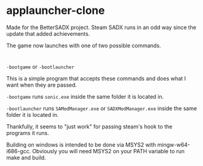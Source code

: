# applauncher-clone
Made for the BetterSADX project.
Steam SADX runs in an odd way since the update that added achievements.

The game now launches with one of two possible commands.
#
`-bootgame` or `-bootlauncher`

This is a simple program that accepts these commands and does what I want when they are passed.

`-bootgame` runs `sonic.exe` inside the same folder it is located in.

`-bootlauncher` runs `SAModManager.exe` or `SADXModManager.exe` inside the same folder it is located in.


Thankfully, it seems to "just work" for passing steam's hook to the programs it runs.

Building on windows is intended to be done via MSYS2 with mingw-w64-i686-gcc. Obviously you will need MSYS2 on your PATH variable to run make and build.